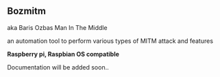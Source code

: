 ## Bozmitm

aka Baris Ozbas Man In The Middle

an automation tool to perform various types of MITM attack and features

**Raspberry pi, Raspbian OS compatible**


Documentation will be added soon..
